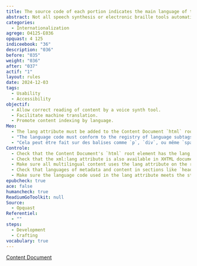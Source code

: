 ```yaml
---
title: The source code of each portion indicates the main language of the content
abstract: Not all speech synthesis or electronic braille tools automatically adapt to the main language of the book. This information must therefore be provided in the source code for each serving.
categories:
  - Internationalization
agrege: O4125-E036
opquast: 4 125
indiceebook: "36"
description: "036"
before: "035"
weight: "036"
after: "037"
actif: "1"
layout: rules
date: 2024-12-03
tags:
  - Usability
  - Accessibility
objectif:
  - Allow correct reading of content by a voice synth tool.
  - Facilitate machine translation.
  - Promote content indexing by language.
Meo:
  - The lang attribute must be added to the Content Document `html` root to indicate the main language of the text.
  - "The language code must conform to the registry of language subtags managed by the Internet Assigned Numbers Authority (<a href=&#34;http://www.iana.org/assignments/language-subtag-registry&#34;>IANA</a>). In practice, for Frenchman, it gives&nbsp;: `html lang=&#34;en&#34;` (in HTML) and `html lang=&#34;en&#34; xml:lang=&#34;en&#34;` (in XHTML). If the language varies from the integer of a book (e.g. an English text in a chapter written in French), you can also use the `lang` attribute (and `xml:lang` for XHTML) on specific document elements to indicate a language change within a section."
  - "Cela peut être fait sur des balises comme `p`, `div`, ou même `span`, pour signaler un passage en une langue différente&nbsp;: `&#60;p lang=&#34;en&#34;>This text is in English.&#60;/p>`    `&#60;p lang=&#34;fr&#34;>Ce texte est en français.&#60;/p>`    Si la langue principale du document change dans différentes parties du contenu, vous pouvez définir l'attribut lang (ou xml:lang pour XHTML) au niveau de plusieurs éléments parentaux, comme `head`, `body`, `title`, etc., pour indiquer la langue dominante dans les sections en question."
Controle:
  - Check that the Content Document's `html` root element has the lang, e.g. `html lang=&#34;en&#34;` (in HTML) and `html lang=&#34;en&#34; xml:lang=&#34;en&#34;` (in XHTML), to indicate the primary language of the document.
  - Check that the xml:lang attribute is also available in XHTML documents to ensure compatibility with older systems and tools that require this additional specification.
  - Make sure all multilingual content uses the lang attribute on the relevant elements, such as `p`, `div`, or `span`, to indicate language changes to the document integer.
  - Check that languages of metadata and content in sections like `head`, `title`, and `body` are well specified with the lang attribute to ensure consistency of language information.
  - Make sure the language code used in the lang attribute meets the standards established by the IANA registry of language subtags, and matches the language of the content. Please note that mul codes for "multiple languages" and "indeterminate language" should not be used. Finally, the xml:lang attribute can also be fully informed of the lang, but it is not enough to conform to this good practice.
epubcheck: true
ace: false
humancheck: true
ReadiumGoToolkit: null
Source:
  - Opquast
Referentiel:
  - ""
steps:
  - Development
  - Crafting
vocabulary: true
---
```


[Content Document](../../vocabulaire#contentdocument)